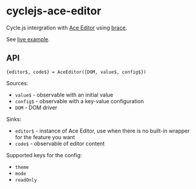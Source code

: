 # cyclejs-ace-editor

Cycle.js intergration with [Ace Editor](https://ace.c9.io/) using
[brace](https://github.com/thlorenz/brace).

See [live example](https://tommy-the-runner.github.io/cyclejs-ace-editor/).

## API

```
{editor$, code$} = AceEditor({DOM, value$, config$})
```

Sources:

 - `value$` - observable with an initial value
 - `config$` - observable with a key-value configuration
 - `DOM` - DOM driver

Sinks:

 - `editor$` - instance of Ace Editor, use when there is no built-in wrapper for the feature you want
 - `code$` - observable of editor content


Supported keys for the config:
 - `theme`
 - `mode`
 - `readOnly`
